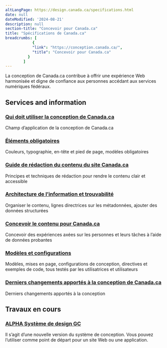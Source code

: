```yaml
---
altLangPage: https://design.canada.ca/specifications.html
date: null
dateModified: '2024-08-21'
description: null
section-title: "Concevoir pour Canada.ca"
title: "Spécifications de Canada.ca"
breadcrumbs: [
            {
            "link": "https://conception.canada.ca/",
            "title": "Concevoir pour Canada.ca"
          }
        ]
---
```



<p>
 La conception de Canada.ca contribue à offrir une expérience Web harmonisée et digne de confiance aux personnes accédant aux services numériques fédéraux.
</p>
 <section>
  <div class="row">
   <h2 class="wb-inv">
    Services and information
   </h2>
   <section class="wb-eqht gc-drmt">
    <div class="col-md-4">
     <section>
      <h3 class="h5">
       <a href="./specifications/utilisation-concept-canadaca.html">
        Qui doit utiliser la conception de Canada.ca
       </a>
      </h3>
      <p>
       Champ d’application de la conception de Canada.ca
      </p>
     </section>
    </div>
    <div class="col-md-4">
     <section>
      <h3 class="h5">
       <a href="./specifications/elements-obligatoires.html">
        Éléments obligatoires
       </a>
      </h3>
      <p>
       Couleurs, typographie, en-tête et pied de page, modèles obligatoires
      </p>
     </section>
    </div>
    <div class="col-md-4">
     <section>
      <h3 class="h5">
       <a href="./guide-redaction/index.html">
        Guide de rédaction du contenu du site Canada.ca
       </a>
      </h3>
      <p>
       Principes et techniques de rédaction pour rendre le contenu clair et accessible
      </p>
     </section>
    </div>
    <div class="col-md-4">
     <section>
      <h3 class="h5">
       <a href="./specifications/information-trouvabilite.html">
        Architecture de l’information et trouvabilité
       </a>
      </h3>
      <p>
       Organiser le contenu, lignes directrices sur les métadonnées, ajouter des données structurées
      </p>
     </section>
    </div>
    <div class="col-md-4">
     <section>
      <h3 class="h5">
       <a href="./specifications/concevoir-contenu.html">
        Concevoir le contenu pour Canada.ca
       </a>
      </h3>
      <p>
       Concevoir des expériences axées sur les personnes et leurs tâches à l’aide de données probantes
      </p>
     </section>
    </div>
   <div class="col-md-4">
     <section>
      <h3 class="h5">
       <a href="./bibliotheque-modeles.html">
        Modèles et configurations
       </a>
      </h3>
      <p>
       Modèles, mises en page, configurations de conception, directives et exemples de code, tous testés par les utilisatrices et utilisateurs
      </p>
     </section>
    </div>
   <div class="col-md-4">
     <section>
      <h3 class="h5">
       <a href="./a-propos/derniers-changements.html">
        Derniers changements apportés à la conception de Canada.ca
       </a>
      </h3>
      <p>
       Derniers changements apportés à la conception
      </p>
     </section>
    </div>
</section>
</div>
<div class="clearfix"></div>
<section>
	<div class="row">
    		<div class="col-md-8">
    <h2>Travaux en cours</h2>
			<h3 class="h5"><a href="https://systeme-design.alpha.canada.ca/fr/"><span class="label label-info">ALPHA</span> Système de design GC</a></h3>
			<p>Il s’agit d’une nouvelle version du système de conception. Vous pouvez l’utiliser comme point de départ pour un site Web ou une application.</p>
		</div>
    </div>
</section>

